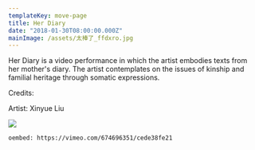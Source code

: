 ```yaml
---
templateKey: move-page
title: Her Diary
date: "2018-01-30T08:00:00.000Z"
mainImage: /assets/太棒了_ffdxro.jpg
---
```

Her Diary is a video performance in which the artist embodies texts from her mother's diary. The artist contemplates on the issues of kinship and familial heritage through somatic expressions.

Credits:

Artist: Xinyue Liu

![](/assets/太棒了_ffdxro.jpg)

<div class="lines-3"></div>

`oembed: https://vimeo.com/674696351/cede38fe21`

<div class="lines-5"></div>